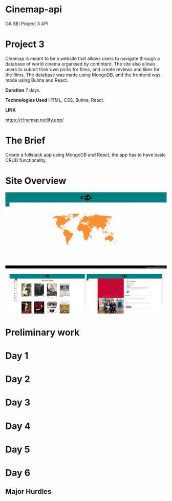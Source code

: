 # Cinemap-api

GA SEI Project 3 API

# Project 3

Cinemap is meant to be a website that allows users to navigate through a database of world cinema organised by contintent. The site also allows users to submit their own picks for films, and create reviews and likes for the films. The database was made using MongoDB, and the frontend was made using Bulma and React.

**Duration** 7 days.

**Technologies Used** HTML, CSS, Bulma, React.

**LINK**

https://cinemap.netlify.app/

# The Brief

Create a fullstack app using MongoDB and React, the app has to have basic CRUD functionality.

# Site Overview

<p>
<img src="./assets/cinemap-home.png" />

</p>
<p align="center">
<img src="./assets/cinemap-continent.png" width = "47%" />
<img src="./assets/cinemap-film.png" width="47%"/>
</p>

# Preliminary work

# Day 1

# Day 2

# Day 3

# Day 4

# Day 5

# Day 6

## Major Hurdles
